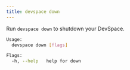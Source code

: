 ```yaml
---
title: devspace down
---
```


Run `devspace down` to shutdown your DevSpace.

```bash
Usage:
  devspace down [flags]

Flags:
  -h, --help   help for down
```
